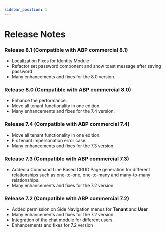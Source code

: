 ```yaml
---
sidebar_position: 1
---
```


# Release Notes

### Release 8.1 (Compatible with ABP commercial 8.1)

* Localization Fixes for Identity Module 
* Refactor set password component and show toast message after saving password
* Many enhancements and fixes for the 8.0 version.


### Release 8.0 (Compatible with ABP commercial 8.0)

* Enhance the performance.
* Move all tenant functionality in one edition.
* Many enhancements and fixes for the 7.4 version.

### Release 7.4 (Compatible with ABP commercial 7.4)

* Move all tenant functionality in one edition.
* Fix tenant impersonation error case
* Many enhancements and fixes for the 7.3 version.

### Release 7.3 (Compatible with ABP commercial 7.3)

* Added a Command Line Based CRUD Page generation for different relationships such as one-to-one, one-to-many and many-to-many relationships.
* Many enhancements and fixes for the 7.2 version.

### Release 7.2 (Compatible with ABP commercial 7.2)

* Added permission on Side Navigation menus for **Tenant** and **User**
* Many enhancements and fixes for the 7.2 version.
* Integration of the chat module for different users.
* Enhancements and fixes for 7.2 version
